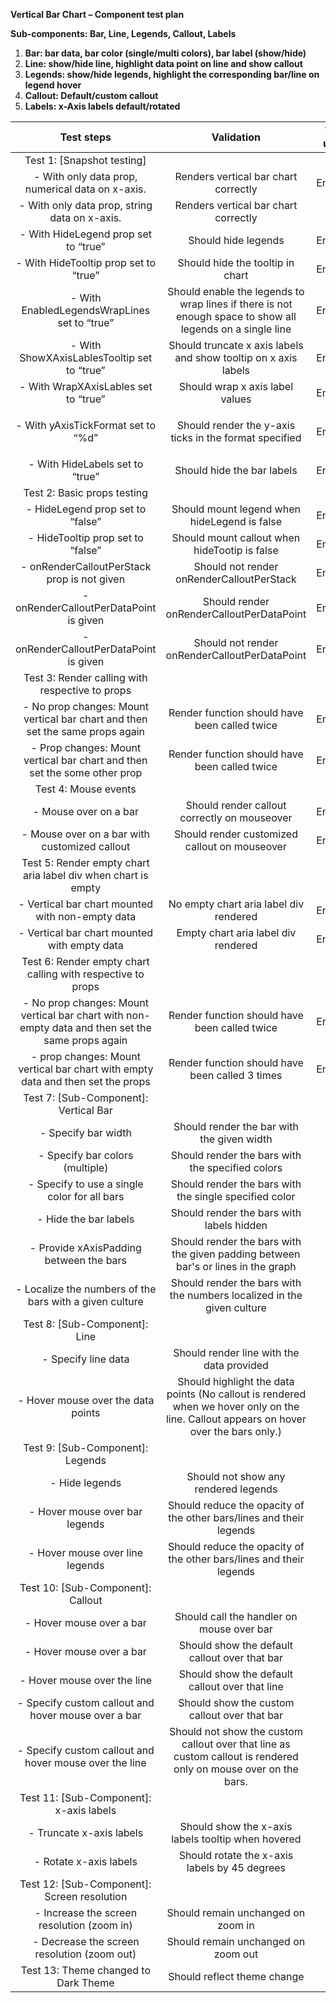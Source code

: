 **Vertical Bar Chart – Component test plan**

**Sub-components: Bar, Line, Legends, Callout, Labels**

1. **Bar: bar data, bar color (single/multi colors), bar label (show/hide)**
1. **Line: show/hide line, highlight data point on line and show callout**
1. **Legends: show/hide legends, highlight the corresponding bar/line on legend hover**
1. **Callout: Default/custom callout**
1. **Labels: x-Axis labels default/rotated**

|                                          **Test steps**                                           |                                                             **Validation**                                                             | **Tool used** |
| :-----------------------------------------------------------------------------------------------: | :------------------------------------------------------------------------------------------------------------------------------------: | :-----------: |
|                                    Test 1: [Snapshot testing]                                     |                                                                                                                                        |               |
|                         - With only data prop, numerical data on x-axis.                          |                                                  Renders vertical bar chart correctly                                                  |    Enzyme     |
|                           - With only data prop, string data on x-axis.                           |                                                  Renders vertical bar chart correctly                                                  |      RTL      |
|                               - With HideLegend prop set to “true”                                |                                                          Should hide legends                                                           |    Enzyme     |
|                               - With HideTooltip prop set to “true”                               |                                                    Should hide the tooltip in chart                                                    |    Enzyme     |
|                           - With EnabledLegendsWrapLines set to “true”                            |               Should enable the legends to wrap lines if there is not enough space to show all legends on a single line                |    Enzyme     |
|                            - With ShowXAxisLablesTooltip set to “true”                            |                                    Should truncate x axis labels and show tooltip on x axis labels                                     |    Enzyme     |
|                               - With WrapXAxisLables set to “true”                                |                                                    Should wrap x axis label values                                                     |    Enzyme     |
|                                - With yAxisTickFormat set to “%d”                                 |                                  <p>Should render the y-axis ticks in the format specified</p><p></p>                                  |    Enzyme     |
|                                  - With HideLabels set to “true”                                  |                                                       Should hide the bar labels                                                       |    Enzyme     |
|                                    Test 2: Basic props testing                                    |                                                                                                                                        |               |
|                                 - HideLegend prop set to “false”                                  |                                              Should mount legend when hideLegend is false                                              |    Enzyme     |
|                                 - HideTooltip prop set to “false”                                 |                                             Should mount callout when hideTootip is false                                              |    Enzyme     |
|                            - onRenderCalloutPerStack prop is not given                            |                                               Should not render onRenderCalloutPerStack                                                |    Enzyme     |
|                              - onRenderCalloutPerDataPoint is given                               |                                               Should render onRenderCalloutPerDataPoint                                                |    Enzyme     |
|                              - onRenderCalloutPerDataPoint is given                               |                                             Should not render onRenderCalloutPerDataPoint                                              |    Enzyme     |
|                          Test 3: Render calling with respective to props                          |                                                                                                                                        |               |
|           - No prop changes: Mount vertical bar chart and then set the same props again           |                                             Render function should have been called twice                                              |    Enzyme     |
|             - Prop changes: Mount vertical bar chart and then set the some other prop             |                                             Render function should have been called twice                                              |    Enzyme     |
|                                       Test 4: Mouse events                                        |                                                                                                                                        |               |
|                                       - Mouse over on a bar                                       |                                              Should render callout correctly on mouseover                                              |    Enzyme     |
|                           - Mouse over on a bar with customized callout                           |                                             Should render customized callout on mouseover                                              |    Enzyme     |
|                   Test 5: Render empty chart aria label div when chart is empty                   |                                                                                                                                        |               |
|                         - Vertical bar chart mounted with non-empty data                          |                                                 No empty chart aria label div rendered                                                 |    Enzyme     |
|                           - Vertical bar chart mounted with empty data                            |                                                  Empty chart aria label div rendered                                                   |    Enzyme     |
|                    Test 6: Render empty chart calling with respective to props                    |                                                                                                                                        |               |
| - No prop changes: Mount vertical bar chart with non-empty data and then set the same props again |                                             Render function should have been called twice                                              |    Enzyme     |
|          - prop changes: Mount vertical bar chart with empty data and then set the props          |                                            Render function should have been called 3 times                                             |    Enzyme     |
|                               Test 7: [Sub-Component]: Vertical Bar                               |                                                                                                                                        |               |
|                                        - Specify bar width                                        |                                               Should render the bar with the given width                                               |      RTL      |
|                                  - Specify bar colors (multiple)                                  |                                            Should render the bars with the specified colors                                            |      RTL      |
|                           - Specify to use a single color for all bars                            |                                         Should render the bars with the single specified color                                         |      RTL      |
|                                       - Hide the bar labels                                       |                                               Should render the bars with labels hidden                                                |      RTL      |
|                              - Provide xAxisPadding between the bars                              |                           Should render the bars with the given padding between bar's or lines in the graph                            |      E2E      |
|                      - Localize the numbers of the bars with a given culture                      |                                 Should render the bars with the numbers localized in the given culture                                 |      E2E      |
|                                   Test 8: [Sub-Component]: Line                                   |                                                                                                                                        |               |
|                                        - Specify line data                                        |                                               Should render line with the data provided                                                |      RTL      |
|                                - Hover mouse over the data points                                 | Should highlight the data points (No callout is rendered when we hover only on the line. Callout appears on hover over the bars only.) |      RTL      |
|                                 Test 9: [Sub-Component]: Legends                                  |                                                                                                                                        |               |
|                                          - Hide legends                                           |                                                  Should not show any rendered legends                                                  |      RTL      |
|                                  - Hover mouse over bar legends                                   |                                  Should reduce the opacity of the other bars/lines and their legends                                   |      RTL      |
|                                  - Hover mouse over line legends                                  |                                  Should reduce the opacity of the other bars/lines and their legends                                   |      RTL      |
|                                 Test 10: [Sub-Component]: Callout                                 |                                                                                                                                        |               |
|                                     - Hover mouse over a bar                                      |                                               Should call the handler on mouse over bar                                                |      RTL      |
|                                     - Hover mouse over a bar                                      |                                             Should show the default callout over that bar                                              |      RTL      |
|                                    - Hover mouse over the line                                    |                                             Should show the default callout over that line                                             |      RTL      |
|                        - Specify custom callout and hover mouse over a bar                        |                                              Should show the custom callout over that bar                                              |      RTL      |
|                      - Specify custom callout and hover mouse over the line                       |            Should not show the custom callout over that line as custom callout is rendered only on mouse over on the bars.             |      RTL      |
|                              Test 11: [Sub-Component]: x-axis labels                              |                                                                                                                                        |               |
|                                     - Truncate x-axis labels                                      |                                           Should show the x-axis labels tooltip when hovered                                           |      RTL      |
|                                      - Rotate x-axis labels                                       |                                             Should rotate the x-axis labels by 45 degrees                                              |      RTL      |
|                            Test 12: [Sub-Component]: Screen resolution                            |                                                                                                                                        |               |
|                            - Increase the screen resolution (zoom in)                             |                                                   Should remain unchanged on zoom in                                                   |      RTL      |
|                            - Decrease the screen resolution (zoom out)                            |                                                  Should remain unchanged on zoom out                                                   |      RTL      |
|                               Test 13: Theme changed to Dark Theme                                |                                                      Should reflect theme change                                                       |      RTL      |

